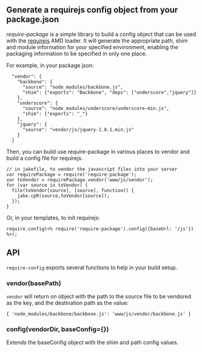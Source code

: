 
## Generate a requirejs config object from your package.json

*require-package* is a simple library to build a config object that can
be used with the [requirejs](http://requirejs.org/) AMD loader. It will
generate the appropriate path, shim and module information for your
specified environment, enabling the packaging information to be
specified in only one place.

For example, in your package json:

```
  "vendor": {
    "backbone": {
      "source": "node_modules/backbone.js",
      "shim": {"exports": "Backbone", "deps": ["underscore","jquery"]}
    },
    "underscore": {
      "source": "node_modules/underscore/underscore-min.js",
      "shim": {"exports": "_"}
    },
    "jquery": {
      "source": "vendor/js/jquery-1.8.1.min.js"
    }
  }
```

Then, you can build use require-package in various places to vendor and
build a config file for requirejs.

```
// in jakefile, to vendor the javascript files into your server
var requirePackage = require('require-package');
var toVendor = requirePackage.vendor('www/js/vendor');
for (var source in toVendor) {
  file(toVendor[source], [source], function() {
    jake.cpR(source,toVendor[source]);
  });
}
```

Or, in your templates, to init requirejs:

```
require.config(<% require('require-package').config({baseUrl: '/js'}) %>);
```

## API

`require-config` exports several functions to help in your build setup.

### vendor(basePath)

`vendor` will return on object with the path to the source file to be
vendored as the key, and the destination path as the value:

```
{ 'node_modules/backbone/backbone.js': 'www/js/vendor/backbone.js' }
```

### config(vendorDir, baseConfig={})

Extends the baseConfig object with the shim and path config values.

